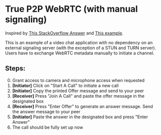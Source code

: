 # True P2P WebRTC (with manual signaling)

Inspired by [This StackOverflow Answer](https://stackoverflow.com/a/54985729) and [This example](https://sickschool.com/programming/webrtc-datachannel/webrtc-datachannel-with-manual-signaling/).

This is an example of a video chat application with no dependency on an external signaling server (with the exception of a STUN and TURN server). Users have to exchange WebRTC metadata manually to initiate a channel.

## Steps:
0. Grant access to camera and microphone access when requested
1. **[Initiator]** Click on "Start A Call" to initiate a new call
2. **[Initiator]** Copy the printed Offer message and send to your peer
3. **[Receiver]** Press "Join A Call" and paste the offer message in the designated box
4. **[Receiver]** Press "Enter Offer" to generate an answer message. Send the answer message to your peer
5. **[Initiator]** Paste the answer in the designated box and press "Enter Answer"
6. The call should be fully set up now
